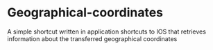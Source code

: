 # Geographical-coordinates
A simple shortcut written in application shortcuts to IOS that retrieves information about the transferred geographical coordinates
